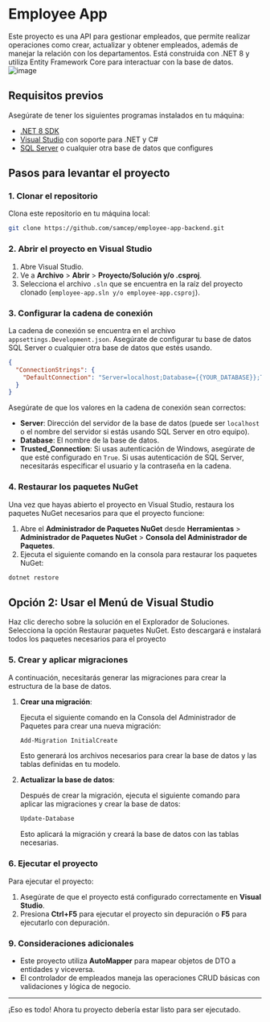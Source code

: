 
# Employee App

Este proyecto es una API para gestionar empleados, que permite realizar operaciones como crear, actualizar y obtener empleados, además de manejar la relación con los departamentos. Está construida con .NET 8 y utiliza Entity Framework Core para interactuar con la base de datos.
![image](https://github.com/user-attachments/assets/9f8b3fca-1cae-4c5f-b0d7-633d772781dd)

## Requisitos previos

Asegúrate de tener los siguientes programas instalados en tu máquina:

- [.NET 8 SDK](https://dotnet.microsoft.com/download/dotnet/8.0)
- [Visual Studio](https://visualstudio.microsoft.com/) con soporte para .NET y C#
- [SQL Server](https://www.microsoft.com/en-us/sql-server/sql-server-downloads) o cualquier otra base de datos que configures

## Pasos para levantar el proyecto

### 1. Clonar el repositorio

Clona este repositorio en tu máquina local:

```bash
git clone https://github.com/samcep/employee-app-backend.git
```

### 2. Abrir el proyecto en Visual Studio

1. Abre Visual Studio.
2. Ve a **Archivo** > **Abrir** > **Proyecto/Solución y/o .csproj**.
3. Selecciona el archivo `.sln` que se encuentra en la raíz del proyecto clonado (`employee-app.sln y/o employee-app.csproj`).

### 3. Configurar la cadena de conexión

La cadena de conexión se encuentra en el archivo `appsettings.Development.json`. Asegúrate de configurar tu base de datos SQL Server o cualquier otra base de datos que estés usando.

```json
{
  "ConnectionStrings": {
    "DefaultConnection": "Server=localhost;Database={{YOUR_DATABASE}};Trusted_Connection=True;MultipleActiveResultSets=true"
  }
}
```

Asegúrate de que los valores en la cadena de conexión sean correctos:

- **Server**: Dirección del servidor de la base de datos (puede ser `localhost` o el nombre del servidor si estás usando SQL Server en otro equipo).
- **Database**: El nombre de la base de datos.
- **Trusted_Connection**: Si usas autenticación de Windows, asegúrate de que esté configurado en `True`. Si usas autenticación de SQL Server, necesitarás especificar el usuario y la contraseña en la cadena.

### 4. Restaurar los paquetes NuGet

Una vez que hayas abierto el proyecto en Visual Studio, restaura los paquetes NuGet necesarios para que el proyecto funcione:

1. Abre el **Administrador de Paquetes NuGet** desde **Herramientas** > **Administrador de Paquetes NuGet** > **Consola del Administrador de Paquetes**.
2. Ejecuta el siguiente comando en la consola para restaurar los paquetes NuGet:

```bash
dotnet restore
```
## Opción 2: Usar el Menú de Visual Studio
Haz clic derecho sobre la solución en el Explorador de Soluciones.
Selecciona la opción Restaurar paquetes NuGet.
Esto descargará e instalará todos los paquetes necesarios para el proyecto

### 5. Crear y aplicar migraciones

A continuación, necesitarás generar las migraciones para crear la estructura de la base de datos.

1. **Crear una migración**:

   Ejecuta el siguiente comando en la Consola del Administrador de Paquetes para crear una nueva migración:

   ```bash
   Add-Migration InitialCreate
   ```

   Esto generará los archivos necesarios para crear la base de datos y las tablas definidas en tu modelo.

2. **Actualizar la base de datos**:

   Después de crear la migración, ejecuta el siguiente comando para aplicar las migraciones y crear la base de datos:

   ```bash
   Update-Database
   ```

   Esto aplicará la migración y creará la base de datos con las tablas necesarias.

### 6. Ejecutar el proyecto

Para ejecutar el proyecto:

1. Asegúrate de que el proyecto está configurado correctamente en **Visual Studio**.
2. Presiona **Ctrl+F5** para ejecutar el proyecto sin depuración o **F5** para ejecutarlo con depuración.

### 9. Consideraciones adicionales

- Este proyecto utiliza **AutoMapper** para mapear objetos de DTO a entidades y viceversa.
- El controlador de empleados maneja las operaciones CRUD básicas con validaciones y lógica de negocio.

---

¡Eso es todo! Ahora tu proyecto debería estar listo para ser ejecutado.

